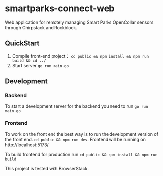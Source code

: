 # smartparks-connect-web
Web application for remotely managing Smart Parks OpenCollar sensors through Chirpstack and Rockblock.

## QuickStart
1. Compile front-end project： ```cd public && npm install && npm run build && cd ../```
2. Start server ```go run main.go```

## Development

### Backend
To start a development server for the backend you need to run ```go run main.go```

### Frontend
To work on the front end the best way is to run the development version of the front end.
```cd public && npm run dev```. Frontend will be running on http://localhost:5173/

To build frontend for production run ```cd public && npm install && npm run build```



This project is tested with BrowserStack.

